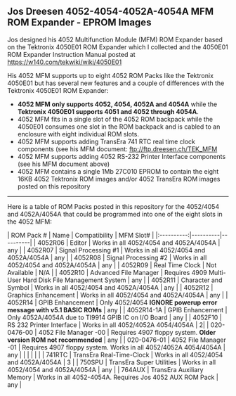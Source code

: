 Jos Dreesen 4052-4054-4052A-4054A MFM ROM Expander - EPROM Images
------
Jos designed his 4052 Multifunction Module (MFM) ROM Expander based on the Tektronix 4050E01 ROM Expander which I collected and the 4050E01 ROM Expander Instruction Manual posted at https://w140.com/tekwiki/wiki/4050E01

His 4052 MFM supports up to eight 4052 ROM Packs like the Tektronix 4050E01 but has several new features and a couple of differences with the Tektronix 4050E01 ROM Expander:
* __4052 MFM only supports 4052, 4054, 4052A and 4054A__ while the __Tektronix 4050E01 supports 4051 and 4052 through 4054A__.
* 4052 MFM fits in a single slot of the 4052 ROM backpack while the 4050E01 consumes one slot in the ROM backpack and is cabled to an enclosure with eight individual ROM slots.
* 4052 MFM supports adding TransEra 741 RTC real time clock components (see his MFM document: ftp://ftp.dreesen.ch/TEK_MFM
* 4052 MFM supports adding 4052 RS-232 Printer Interface components (see his MFM document above)
* 4052 MFM contains a single 1Mb 27C010 EPROM to contain the eight 16KB 4052 Tektronix ROM images and/or 4052 TransEra ROM images posted on this repository

-------
Here is a table of ROM Packs posted in this repository for the 4052/4054 and 4052A/4054A that could be programmed into one of the eight slots in the 4052 MFM:

| ROM Pack # | Name   | Compatibility | MFM Slot# |
|:----------:|----------|----------|
| 4052R06    | Editor   | Works in all 4052/4054 and 4052A/4054A | any |
| 4052R07    | Signal Processing #1 | Works in all 4052/4054 and 4052A/4054A | any |
| 4052R08    | Signal Processing #2 | Works in all 4052/4054 and 4052A/4054A | any |
| 4052R09    | Real Time Clock      | Not Available | N/A |
| 4052R10    | Advanced File Manager | Requires 4909 Multi-User Hard Disk File Management System | any |
| 4052R11    | Character and Symbol  | Works in all 4052/4054 and 4052A/4054A | any |
| 4052R12    | Graphics Enhancement  | Works in all 4052/4054 and 4052A/4054A | any |
| 4052R14    | GPIB Enhancement      | Only 4052/4054 __IGNORE powerup error message with v5.1 BASIC ROMs__ | any |
| 4052R14-1A | GPIB Enhancement      | Only 4052A/4054A due to TI9914 GPIB IC on I/O Board | any |
| 4052F10    | RS 232 Printer Interface | Works in all 4052/4052A 4054/4054A | 2|
| 020-0476-00 | 4052 File Manager -00     | Requires 4907 floppy system.  __Older version ROM not recommended__ | any |
| 020-0476-01 | 4052 File Manager -01     | Requires 4907 floppy system.  Works in all 4052/4052A 4054/4054A    | any |
|  |  |  |  |
| 741RTC | TransEra Real-Time-Clock | Works in all 4052/4054 and 4052A/4054A | 3 |
| 750SPU | TransEra Super Utilities | Works in all 4052/4054 and 4052A/4054A | any |
| 764AUX | TransEra Auxiliary Memory | Works in all 4052-4054A. Requires Jos 4052 AUX ROM Pack | any |

